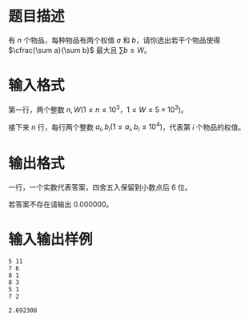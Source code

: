 # 题目描述

有 $n$ 个物品，每种物品有两个权值 $a$ 和 $b$，请你选出若干个物品使得 $\cfrac{\sum a}{\sum b}$ 最大且 $\sum b \geq W$。

# 输入格式

第一行，两个整数 $n,W(1 \leq n \leq {10}^3$，$1 \leq W \leq 5 \times {10}^3)$。

接下来 $n$ 行，每行两个整数 $a_i,b_i(1 \leq a_i,b_i \leq {10}^4)$，代表第 $i$ 个物品的权值。

# 输出格式

一行，一个实数代表答案，四舍五入保留到小数点后 $6$ 位。

若答案不存在请输出 $0.000000$。

# 输入输出样例

```input1
5 11
7 6
8 1
8 3
5 1
7 2
```

```output1
2.692308
```
